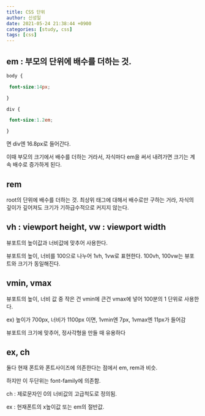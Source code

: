 ```yaml
---
title: CSS 단위
author: 신성일
date: 2021-05-24 21:38:44 +0900
categories: [study, css]
tags: [css]
---
```


## em : 부모의 단위에 배수를 더하는 것.

```css
body {

​ font-size:14px;

}

div {

​ font-size:1.2em;

}
```

면 div엔 16.8px로 들어간다.

이때 부모의 크기에서 배수를 더하는 거라서, 자식마다 em을 써서 내려가면 크기는 계속 배수로 증가하게 된다.

## rem

root의 단위에 배수를 더하는 것. 최상위 태그에 대해서 배수로만 구하는 거라, 자식의 깊이가 깊어져도 크기가 기하급수적으로 커지지 않는다.

## vh : viewport height, vw : viewport width

뷰포트의 높이값과 너비값에 맞추어 사용한다.

뷰포트의 높이, 너비를 100으로 나누어 1vh, 1vw로 표현한다. 100vh, 100vw는 뷰포트와 크기가 동일해진다.

## vmin, vmax

뷰포트의 높이, 너비 값 중 작은 건 vmin에 큰건 vmax에 넣어 100분의 1 단위로 사용한다.

ex) 높이가 700px, 너비가 1100px 이면, 1vmin엔 7px, 1vmax엔 11px가 들어감

뷰포트의 크기에 맞추어, 정사각형을 만들 때 유용하다

## ex, ch

둘다 현재 폰트와 폰트사이즈에 의존한다는 점에서 em, rem과 비슷.

하지만 이 두단위는 font-family에 의존함.

ch : 제로문자인 0의 너비값의 고급척도로 정의됨.

ex : 현재폰트의 x높이값 또는 em의 절반값.
